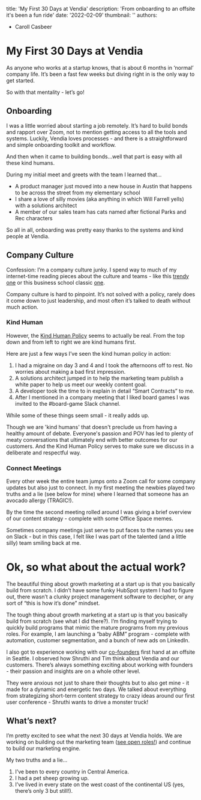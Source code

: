 title: 'My First 30 Days at Vendia'
description: 'From onboarding to an offsite it's been a fun ride'
date: '2022-02-09'
thumbnail: ''
authors:
  - Caroll Casbeer

# My First 30 Days at Vendia
As anyone who works at a startup knows, that is about 6 months in ‘normal’ company life. It’s been a fast few weeks but diving right in is the only way to get started. 

So with that mentality - let’s go!

## Onboarding

I was a little worried about starting a job remotely. It’s hard to build bonds and rapport over Zoom, not to mention getting access to all the tools and systems. Luckily, Vendia loves processes - and there is a straightforward and simple onboarding toolkit and workflow. 

And then when it came to building bonds...well that part is easy with all these kind humans. 

During my initial meet and greets with the team I learned that...

- A product manager just moved into a new house in Austin that happens to be across the street from my elementary school
- I share a love of silly movies (aka anything in which Will Farrell yells) with a solutions architect
- A member of our sales team has cats named after fictional Parks and Rec characters

So all in all, onboarding was pretty easy thanks to the systems and kind people at Vendia.

## **Company Culture**

Confession: I’m a company culture junky. I spend way to much of my internet-time reading pieces about the culture and teams - like this [trendy one](https://www.penguinrandomhouse.com/books/673782/out-of-office-by-charlie-warzel-and-anne-helen-petersen/) or this business school classic [one](https://www.radicalcandor.com/resources/?gclid=Cj0KCQiAgP6PBhDmARIsAPWMq6m-2hfZEJxbGplJ5igWWDWYr_2vEbwi4-oJjUsEH3AFWGV_YWyq81caAuVAEALw_wcB). 

Company culture is hard to pinpoint. It’s not solved with a policy, rarely does it come down to just leadership, and most often it’s talked to death without much action. 

### Kind Human

However, the [Kind Human Policy](https://www.vendia.net/kind-humans) seems to actually be real. From the top down and from left to right we are kind humans first. 

Here are just a few ways I’ve seen the kind human policy in action:

1. I had a migraine on day 3 and 4 and I took the afternoons off to rest. No worries about making a bad first impression.
2. A solutions architect jumped in to help the marketing team publish a white paper to help us meet our weekly content goal.
3. A developer took the time to in explain in detail “Smart Contracts” to me.
4. After I mentioned in a company meeting that I liked board games I was invited to the #board-game Slack channel. 

While some of these things seem small - it really adds up. 

Though we are 'kind humans' that doesn't preclude us from having a healthy amount of debate. Everyone's passion and POV has led to plenty of meaty conversations that ultimately end with better outcomes for our customers. And the Kind Human Policy serves to make sure we discuss in a deliberate and respectful way.

### Connect Meetings

Every other week the entire team jumps onto a Zoom call for some company updates but also just to connect. In my first meeting the newbies played two truths and a lie (see below for mine) where I learned that someone has an avocado allergy (TRAGIC!). 

By the time the second meeting rolled around I was giving a brief overview of our content strategy - complete with some Office Space memes. 

Sometimes company meetings just serve to put faces to the names you see on Slack - but in this case, I felt like I was part of the talented (and a little silly) team smiling back at me. 

# Ok, so what about the actual work?

The beautiful thing about growth marketing at a start up is that you basically build from scratch. I didn’t have some funky HubSpot system I had to figure out, there wasn’t a clunky project management software to decipher, or any sort of “this is how it’s done” mindset. 

The tough thing about growth marketing at a start up is that you basically build from scratch (see what I did there?). I’m finding myself trying to quickly build programs that mimic the mature programs from my previous roles. For example, I am launching a “baby ABM” program - complete with automation, customer segmentation, and a bunch of new ads on LinkedIn. 

I also got to experience working with our [co-founders](https://www.vendia.net/blog/meet-vendias-founders) first hand at an offsite in Seattle. I observed how Shruthi and Tim think about Vendia and our customers. There’s always something exciting about working with founders - their passion and insights are on a whole other level. 

They were anxious not just to share their thoughts but to also get mine - it made for a dynamic and energetic two days. We talked about everything from strategizing short-term content strategy to crazy ideas around our first user conference - Shruthi wants to drive a monster truck!

## What’s next?

I’m pretty excited to see what the next 30 days at Vendia holds. We are working on building out the marketing team ([see open roles!](https://www.vendia.net/careers/sales-and-marketing)) and continue to build our marketing engine. 

My two truths and a lie...

1. I’ve been to every country in Central America.
2. I had a pet sheep growing up.
3. I’ve lived in every state on the west coast of the continental US  (yes, there’s only 3 but still!).
